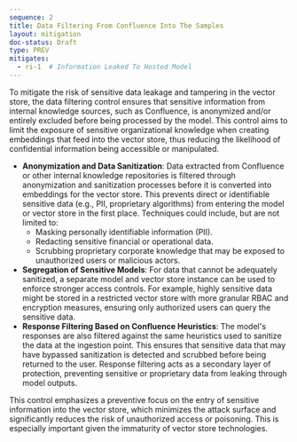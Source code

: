 ```yaml
---
sequence: 2
title: Data Filtering From Confluence Into The Samples
layout: mitigation
doc-status: Draft
type: PREV
mitigates:
  - ri-1  # Information Leaked To Hosted Model
---
```


To mitigate the risk of sensitive data leakage and tampering in the vector store, the data filtering control ensures that sensitive information from internal knowledge sources, such as Confluence, is anonymized and/or entirely excluded before being processed by the model. This control aims to limit the exposure of sensitive organizational knowledge when creating embeddings that feed into the vector store, thus reducing the likelihood of confidential information being accessible or manipulated.

- **Anonymization and Data Sanitization**: Data extracted from Confluence or other internal knowledge repositories is filtered through anonymization and sanitization processes before it is converted into embeddings for the vector store. This prevents direct or identifiable sensitive data (e.g., PII, proprietary algorithms) from entering the model or vector store in the first place. Techniques could include, but are not limited to:
  - Masking personally identifiable information (PII).
  - Redacting sensitive financial or operational data.
  - Scrubbing proprietary corporate knowledge that may be exposed to unauthorized users or malicious actors.
- **Segregation of Sensitive Models**: For data that cannot be adequately sanitized, a separate model and vector store instance can be used to enforce stronger access controls. For example, highly sensitive data might be stored in a restricted vector store with more granular RBAC and encryption measures, ensuring only authorized users can query the sensitive data.
- **Response Filtering Based on Confluence Heuristics**: The model's responses are also filtered against the same heuristics used to sanitize the data at the ingestion point. This ensures that sensitive data that may have bypassed sanitization is detected and scrubbed before being returned to the user. Response filtering acts as a secondary layer of protection, preventing sensitive or proprietary data from leaking through model outputs.

This control emphasizes a preventive focus on the entry of sensitive information into the vector store, which minimizes the attack surface and significantly reduces the risk of unauthorized access or poisoning. This is especially important given the immaturity of vector store technologies.

